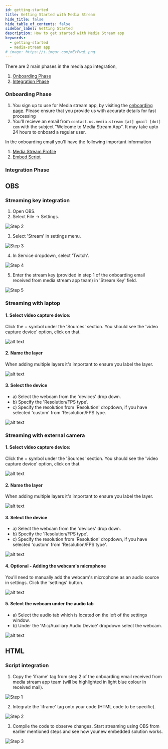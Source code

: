 ```yaml
---
id: getting-started
title: Getting Started with Media Stream
hide_title: false
hide_table_of_contents: false
sidebar_label: Getting Started
description: How to get started with Media Stream app
keywords:
  - getting-started
  - media-stream app
# image: https://i.imgur.com/mErPwqL.png
---
```


There are 2 main phases in the media app integration,

1. [Onboarding Phase](#onboarding-phase)
2. [Integration Phase](#integration-phase)

### Onboarding Phase

1. You sign up to use for Media stream app, by visiting the [onboarding page](https://media-stream.app/onboarding). Please ensure that you provide us with accurate details for fast processing
2. You'll recieve an email from `contact.us.media.stream [at] gmail [dot] com` with the subject "Welcome to Media Stream App". It may take upto 24 hours to onboard a regular user.

In the onboarding email you'll have the following important information

1. [Media Stream Profile](glossary#media-stream-profile)
2. [Embed Script](glossary#embed-script)

### Integration Phase

## OBS

### Streaming key integration

1. Open OBS.
2. Select File -> Settings.

![Step 2](/img/logo.svg)

3. Select 'Stream' in settings menu.

![Step 3](/img/logo.svg)

4. In Service dropdown, select 'Twitch'.

![Step 4](/img/logo.svg)

5. Enter the stream key (provided in step 1 of the onboarding email received from media stream app team) in 'Stream Key' field.

![Step 5](/img/logo.svg)

### Streaming with laptop

#### 1. Select video capture device:

Click the + symbol under the 'Sources' section. You should see the 'video capture device' option, click on that.

![alt text](https://cdn.streamshark.io/obs-guide/img/image-1-adding-webcam-to-obs.png "Step 1")

#### 2. Name the layer

When adding multiple layers it's important to ensure you label the layer.

![alt text](https://cdn.streamshark.io/obs-guide/img/image-2-adding-webcam-to-obs.png "Step 2")

#### 3. Select the device

- a) Select the webcam from the 'devices' drop down.
- b) Specify the 'Resolution/FPS type'.
- c) Specify the resolution from 'Resolution' dropdown, if you have selected 'custom' from 'Resolution/FPS type.

![alt text](https://cdn.streamshark.io/obs-guide/img/image-3-adding-webcam-to-obs.png "Step 3")

### Streaming with external camera

#### 1. Select video capture device:

Click the + symbol under the 'Sources' section. You should see the 'video capture device' option, click on that.

![alt text](https://cdn.streamshark.io/obs-guide/img/image-1-adding-webcam-to-obs.png "Step 1")

#### 2. Name the layer

When adding multiple layers it's important to ensure you label the layer.

![alt text](https://cdn.streamshark.io/obs-guide/img/image-2-adding-webcam-to-obs.png "Step 2")

#### 3. Select the device

- a) Select the webcam from the 'devices' drop down.
- b) Specify the 'Resolution/FPS type'.
- c) Specify the resolution from 'Resolution' dropdown, if you have selected 'custom' from 'Resolution/FPS type'.

![alt text](https://cdn.streamshark.io/obs-guide/img/image-3-adding-webcam-to-obs.png "Step 3")

#### 4. Optional - Adding the webcam's microphone

You'll need to manually add the webcam's microphone as an audio source in settings. Click the 'settings' button.

![alt text](https://cdn.streamshark.io/obs-guide/img/image-4-adding-webcam-to-obs.png "Step 4")

#### 5. Select the webcam under the audio tab

- a) Select the audio tab which is located on the left of the settings window.
- b) Under the 'Mic/Auxiliary Audio Device' dropdown select the webcam.

![alt text](https://cdn.streamshark.io/obs-guide/img/image-5-adding-webcam-to-obs.png "Step 5")

## HTML

### Script integration

1. Copy the 'iframe' tag from step 2 of the onboarding email received from media stream app team (will be highlighted in light blue colour in received mail).

![Step 1](../static/img/script-integration-1.png)

2. Integrate the 'iframe' tag onto your code (HTML code to be specific).

![Step 2](../static/img/script-integration-2.png)

3. Compile the code to observe changes. Start streaming using OBS from earlier mentioned steps and see how younew embedded solution works.

![Step 3](../static/img/script-integration-3.png)
